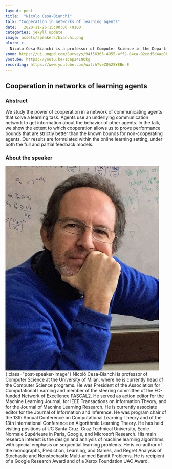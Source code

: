 ```yaml
---
layout: post
title:  "Nicolo Cesa-Bianchi"
talk: "Cooperation in networks of learning agents"
date:   2020-11-26 15:00:00 +0100
categories: jekyll update
image: assets/speakers/bianchi.png
blurb: >-
  Nicolo Cesa-Bianchi is a professor of Computer Science in the Department of Computer Science and the Data Science Research Centre of University of Milan. He is currently head of the Computer Science programs. His main research interest is the design and analysis of machine learning algorithms, with special emphasis on sequential learning problems.
zoom: https://ui.ungpd.com/Surveys/94f56365-4955-4ff2-84ca-92cdd5d4ac0b
youtube: https://youtu.be/1cap241NOkg
recording: https://www.youtube.com/watch?v=ZQA2SY8Bn-E
---
```


## Cooperation in networks of learning agents

### Abstract
We study the power of cooperation in a network of communicating agents that solve a learning task. Agents use an underlying communication network to get information about the behavior of other agents. In the talk, we show the extent to which cooperation allows us to prove performance bounds that are strictly better than the known bounds for non-cooperating agents. Our results are formulated within the online learning setting, under both the full and partial feedback models.

### About the speaker
![Nicolò Cesa-Bianchi](/assets/speakers/bianchi.png){:class="post-speaker-image"}
Nicolò Cesa-Bianchi is professor of Computer Science at the University of Milan, where he is currently head of the Computer Science programs. He was President of the Association for Computational Learning and member of the steering committee of the EC-funded Network of Excellence PASCAL2. He served as action editor for the Machine Learning Journal, for IEEE Transactions on Information Theory, and for the Journal of Machine Learning Research. He is currently associate editor for the Journal of Information and Inference. He was program chair of the 13th Annual Conference on Computational Learning Theory and of the 13th International Conference on Algorithmic Learning Theory. He has held visiting positions at UC Santa Cruz, Graz Technical University, Ecole Normale Supérieure in Paris, Google, and Microsoft Research. His main research interest is the design and analysis of machine learning algorithms, with special emphasis on sequential learning problems. He is co-author of the monographs, Prediction, Learning, and Games, and Regret Analysis of Stochastic and Nonstochastic Multi-armed Bandit Problems. He is recipient of a Google Research Award and of a Xerox Foundation UAC Award.
